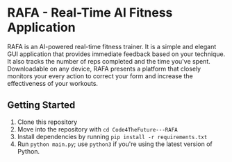 # RAFA - Real-Time AI Fitness Application
RAFA is an AI-powered real-time fitness trainer. It is a simple and elegant GUI application that provides immediate feedback based on your technique. It also tracks the number of reps completed and the time you've spent. Downloadable on any device, RAFA presents a platform that closely monitors your every action to correct your form and increase the effectiveness of your workouts.

## Getting Started
1. Clone this repository
2. Move into the repository with `cd Code4TheFuture---RAFA`
3. Install dependencies by running `pip install -r requirements.txt` 
5. Run `python main.py`; use `python3` if you're using the latest version of Python.
